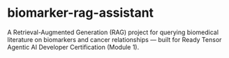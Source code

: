 # biomarker-rag-assistant
A Retrieval-Augmented Generation (RAG) project for querying biomedical literature on biomarkers and cancer relationships — built for Ready Tensor Agentic AI Developer Certification (Module 1).
